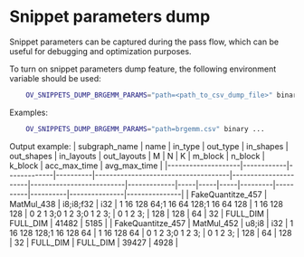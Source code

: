 # Snippet parameters dump

Snippet parameters can be captured during the pass flow, which can be useful for debugging and optimization purposes.

To turn on snippet parameters dump feature, the following environment variable should be used:
```sh
    OV_SNIPPETS_DUMP_BRGEMM_PARAMS="path=<path_to_csv_dump_file>" binary ...
```

Examples:
```sh
    OV_SNIPPETS_DUMP_BRGEMM_PARAMS="path=brgemm.csv" binary ...
```

Output example:
| subgraph_name      | name       | in_type     | out_type | in_shapes                           | out_shapes           | in_layouts               | out_layouts | M   | N   | K   | m_block | n_block  | k_block  | acc_max_time  | avg_max_time  |
|--------------------|------------|-------------|----------|-------------------------------------|----------------------|--------------------------|-------------|-----|-----|-----|---------|----------|----------|---------------|---------------|
| FakeQuantitze_457  | MatMul_438 | i8;i8;f32   | i32      | 1 16 128 64;1 16 64 128;1 16 64 128 | 1 16 128 128         | 0 2 1 3;0 1 2 3;0 1 2 3; | 0 1 2 3;    | 128 | 128 | 64  | 32      | FULL_DIM | FULL_DIM | 41482         | 5185          |
| FakeQuantitze_457  | MatMul_452 | u8;i8       | i32      | 1 16 128 128;1 16 128 64            | 1 16 128 64          | 0 1 2 3;0 1 2 3;         | 0 1 2 3;    | 128 | 64  | 128 | 32      | FULL_DIM | FULL_DIM | 39427         | 4928          |
